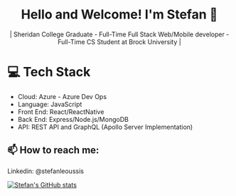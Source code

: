 <div align="center">
    
 # Hello and Welcome! I'm Stefan 👋

| Sheridan College Graduate - Full-Time Full Stack Web/Mobile developer - Full-Time CS Student at Brock University |

</div>

# 💻  Tech Stack

- Cloud: Azure - Azure Dev Ops
- Language: JavaScript
- Front End: React/ReactNative
- Back End: Express/Node.js/MongoDB
- API: REST API and GraphQL (Apollo Server Implementation)

## 📫 How to reach me: <br>
   Linkedin: @stefanleoussis
     


[![Stefan's GitHub stats](https://github-readme-stats.vercel.app/api?username=stefanleoussis&show_icons=true&include_all_commits=true)](https://github.com/anuraghazra/github-readme-stats)
